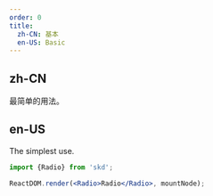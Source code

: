 ```yaml
---
order: 0
title:
  zh-CN: 基本
  en-US: Basic
---
```


## zh-CN

最简单的用法。

## en-US

The simplest use.

```jsx
import {Radio} from 'skd';

ReactDOM.render(<Radio>Radio</Radio>, mountNode);
```
